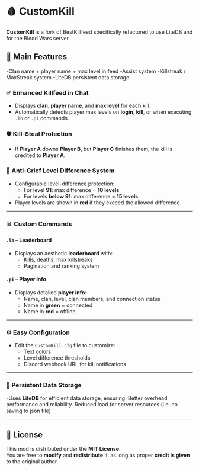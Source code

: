 # 🩸 CustomKill

**CustomKill** is a fork of BestKillfeed specifically refactored to use LiteDB and for the Blood Wars server.

## 🔧 Main Features
-Clan name + player name + max level in feed
-Assist system
-Killstreak / MaxStreak system
-LiteDB persistent data storage

### ✅ Enhanced Killfeed in Chat
- Displays **clan**, **player name**, and **max level** for each kill.
- Automatically detects player max levels on **login**, **kill**, or when executing `.lb` or `.pi` commands.


### 🛡️ Kill-Steal Protection
- If **Player A** downs **Player B**, but **Player C** finishes them, the kill is credited to **Player A**.

### 🚫 Anti-Grief Level Difference System
- Configurable level-difference protection:
  - For level **91**: max difference = **10 levels**
  - For levels **below 91**: max difference = **15 levels**
- Player levels are shown in **red** if they exceed the allowed difference.

---

### 📊 Custom Commands

#### `.lb` – Leaderboard
- Displays an aesthetic **leaderboard** with:
  - Kills, deaths, max killstreaks
  - Pagination and ranking system


#### `.pi` – Player Info
- Displays detailed **player info**:
  - Name, clan, level, clan members, and connection status
  - Name in **green** = connected  
  - Name in **red** = offline


---

### ⚙️ Easy Configuration
- Edit the `CustomKill.cfg` file to customize:
  - Text colors
  - Level difference thresholds
  - Discord webhook URL for kill notifications

---

### 💾 Persistent Data Storage
-Uses **LiteDB** for efficient data storage, ensuring:
Better overhead performance and reliability.
Reduced load for server resources (i.e. no saving to json file)

---

## 📝 License

This mod is distributed under the **MIT License**.  
You are free to **modify** and **redistribute** it, as long as proper **credit is given** to the original author.
